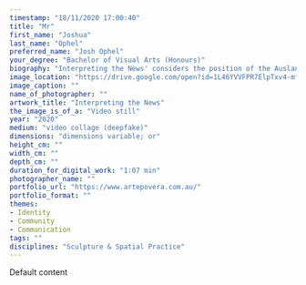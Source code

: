 ```yaml
---
timestamp: "18/11/2020 17:00:40"
title: "Mr"
first_name: "Joshua"
last_name: "Ophel"
preferred_name: "Josh Ophel"
your_degree: "Bachelor of Visual Arts (Honours)"
biography: "Interpreting the News' considers the position of the Auslan interpreter communicating in the moment of crisis. Auslan has become increasingly visible as part of the interface to emergency. The interpreter acts as a conduit, delivering urgent messages."
image_location: "https://drive.google.com/open?id=1L46YVVFPR7ElpTxv4-mfOSNIpIuEGqEH"
image_caption: ""
name_of_photographer: ""
artwork_title: "Interpreting the News"
the_image_is_of_a: "Video still"
year: "2020"
medium: "video collage (deepfake)"
dimensions: "dimensions variable; or"
height_cm: ""
width_cm: ""
depth_cm: ""
duration_for_digital_work: "1:07 min"
photographer_name: ""
portfolio_url: "https://www.artepovera.com.au/"
portfolio_format: ""
themes:
- Identity
- Community
- Communication
tags: ""
disciplines: "Sculpture & Spatial Practice"
---
```


Default content